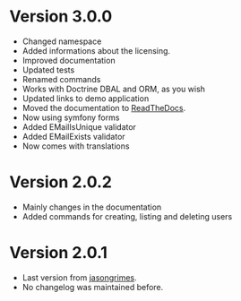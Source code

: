 # Version 3.0.0

 * Changed namespace
 * Added informations about the licensing.
 * Improved documentation
 * Updated tests
 * Renamed commands
 * Works with Doctrine DBAL and ORM, as you wish
 * Updated links to demo application
 * Moved the documentation to [ReadTheDocs](http://silex-userprovider.readthedocs.org/en/nextgen/).
 * Now using symfony forms
 * Added EMailIsUnique validator
 * Added EMailExists validator
 * Now comes with translations
 
# Version 2.0.2

 * Mainly changes in the documentation
 * Added commands for creating, listing and deleting users

# Version 2.0.1
 * Last version from [jasongrimes](https://github.com/jasongrimes). 
 * No changelog was maintained before.
